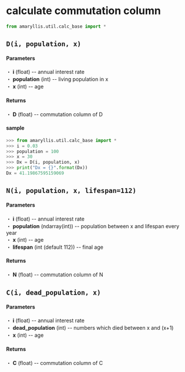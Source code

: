 # calculate commutation column
```python
from amaryllis.util.calc_base import *
```

## ```D(i, population, x)```
#### Parameters
・ **i** (float) -- annual interest rate  
・ **population** (int) -- living population in x  
・ **x** (int) -- age
#### Returns
・ **D** (float) -- commutation column of D  
#### sample
```python
>>> from amaryllis.util.calc_base import *
>>> i = 0.03
>>> population = 100
>>> x = 30
>>> Dx = D(i, population, x)
>>> print("Dx = {}".format(Dx))
Dx = 41.19867595159069
```


## ```N(i, population, x, lifespan=112)```
#### Parameters
・ **i** (float) -- annual interest rate    
・ **population** (ndarray(int)) -- population between x and lifespan every year  
・ **x** (int) -- age  
・ **lifespan** (int (default 112)) -- final age  

#### Returns
・ **N** (float) -- commutation column of N  

## ```C(i, dead_population, x)```
#### Parameters
・ **i** (float) -- annual interest rate   
・ **dead_population** (int) -- numbers which died between x and (x+1)    
・ **x** (int) -- age  

#### Returns
・ **C** (float) -- commutation column of C  



